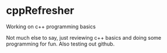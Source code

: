# cppRefresher
Working on c++ programming basics

Not much else to say, just reviewing c++ basics and doing some programming for fun. Also testing out github.
